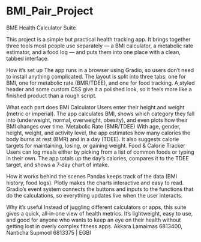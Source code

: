 # BMI_Pair_Project
BME Health Calculator Suite

This project is a simple but practical health tracking app. It brings together three tools most people use separately — a BMI calculator, a metabolic rate estimator, and a food log — and puts them into one place with a clean, tabbed interface.

How it’s set up
The app runs in a browser using Gradio, so users don’t need to install anything complicated.
The layout is split into three tabs: one for BMI, one for metabolic rate (BMR/TDEE), and one for food tracking.
A styled header and some custom CSS give it a polished look, so it feels more like a finished product than a rough script.

What each part does
BMI Calculator Users enter their height and weight (metric or imperial). The app calculates BMI, shows which category they fall into (underweight, normal, overweight, obesity), and even plots how their BMI changes over time.
Metabolic Rate (BMR/TDEE) With age, gender, height, weight, and activity level, the app estimates how many calories the body burns at rest (BMR) and in a day (TDEE). It also suggests calorie targets for maintaining, losing, or gaining weight.
Food & Calorie Tracker Users can log meals either by picking from a list of common foods or typing in their own. The app totals up the day’s calories, compares it to the TDEE target, and shows a 7‑day chart of intake.

How it works behind the scenes
Pandas keeps track of the data (BMI history, food logs).
Plotly makes the charts interactive and easy to read.
Gradio’s event system connects the buttons and inputs to the functions that do the calculations, so everything updates live when the user interacts.

Why it’s useful
Instead of juggling different calculators or apps, this suite gives a quick, all‑in‑one view of health metrics. It’s lightweight, easy to use, and good for anyone who wants to keep an eye on their health without getting lost in overly complex fitness apps.
Akkara Lamaimas 6813400, Nanticha Supmool 6813375 | EGBI

